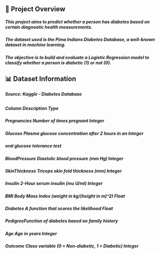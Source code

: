 ## 📘 Project Overview
##### This project aims to predict whether a person has diabetes based on certain diagnostic health measurements.
##### The dataset used is the Pima Indians Diabetes Database, a well-known dataset in machine learning.
##### The objective is to build and evaluate a Logistic Regression model to classify whether a person is diabetic (1) or not (0).

## 📊 Dataset Information
##### Source: Kaggle - Diabetes Database

## 
##### Column	                                 Description	                                            Type
##### Pregnancies	                         Number of times pregnant	                                  Integer
##### Glucose	Plasma                      glucose concentration after 2 hours in an                   Integer
#####                                     oral glucose tolerance test	
##### BloodPressure	                     Diastolic blood pressure (mm Hg)	                            Integer
##### SkinThickness	                     Triceps skin fold thickness (mm)	                            Integer
##### Insulin	                           2-Hour serum insulin (mu U/ml)	                              Integer
##### BMI	                               Body Mass Index (weight in kg/(height in m)^2)	               Float
##### Diabetes                           A function that scores the likelihood                         Float
##### PedigreeFunction	                of diabetes based on family history
##### Age	                              Age in years	                                                Integer
##### Outcome	                          Class variable (0 = Non-diabetic, 1 = Diabetic)	              Integer
